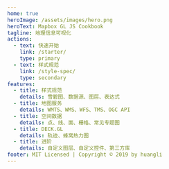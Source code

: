 ```yaml
---
home: true
heroImage: /assets/images/hero.png
heroText: Mapbox GL JS Cookbook
tagline: 地理信息可视化
actions:
  - text: 快速开始
    link: /starter/
    type: primary
  - text: 样式规范
    link: /style-spec/
    type: secondary
features:
  - title: 样式规范
    details: 雪碧图、数据源、图层、表达式
  - title: 地图服务
    details: WMTS、WMS、WFS、TMS、OGC API
  - title: 空间数据
    details: 点、线、面、栅格、常见专题图
  - title: DECK.GL
    details: 轨迹、蜂窝热力图
  - title: 进阶
    details: 自定义图层、自定义控件、第三方库
footer: MIT Licensed | Copyright © 2019 by huangli
---
```

